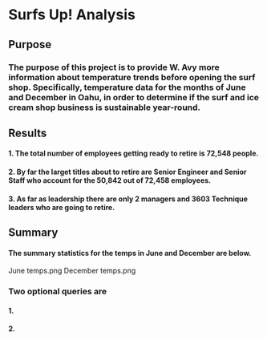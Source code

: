 # Surfs Up! Analysis

## Purpose
### The purpose of this project is to provide W. Avy more information about temperature trends before opening the surf shop. Specifically, temperature data for the months of June and December in Oahu, in order to determine if the surf and ice cream shop business is sustainable year-round.

## Results
####  1.    The total number of employees getting ready to retire is 72,548 people.
####  2.    By far the larget titles about to retire are Senior Engineer and Senior Staff who account for the 50,842 out of 72,458 employees.
####  3.    As far as leadership there are only 2 managers and 3603 Technique leaders who are going to retire.     


## Summary
#### The summary statistics for the temps in June and December are below.  
June temps.png
December temps.png
### Two optional queries are
#### 1.

#### 2.  


